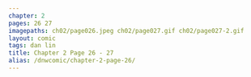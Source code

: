```yaml
---
chapter: 2
pages: 26 27
imagepaths: ch02/page026.jpeg ch02/page027.gif ch02/page027-2.gif
layout: comic
tags: dan lin
title: Chapter 2 Page 26 - 27
alias: /dnwcomic/chapter-2-page-26/
---
```

